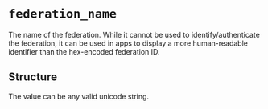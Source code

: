 # `federation_name`

The name of the federation. While it cannot be used to identify/authenticate the federation, it can be used in apps to
display a more human-readable identifier than the hex-encoded federation ID.

## Structure

The value can be any valid unicode string.
